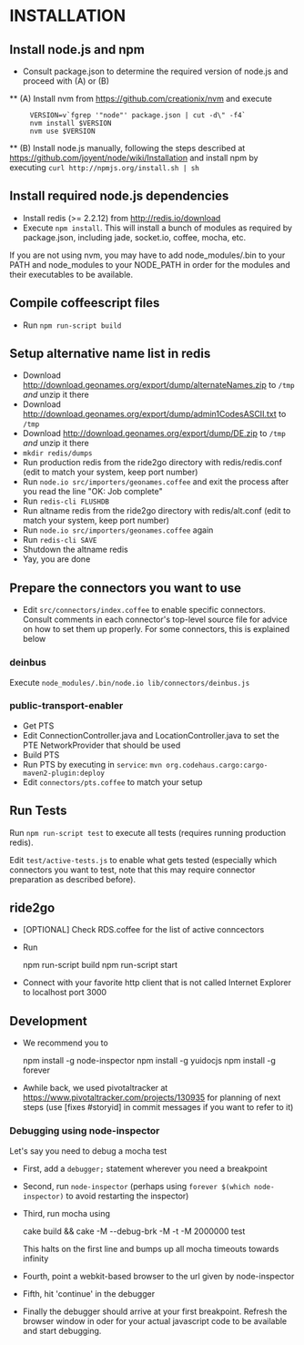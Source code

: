 INSTALLATION
============

## Install node.js and npm ##

* Consult package.json to determine the required version of node.js and proceed with (A) or (B)

** (A) Install nvm from https://github.com/creationix/nvm and execute

         VERSION=v`fgrep '"node"' package.json | cut -d\" -f4`
         nvm install $VERSION
         nvm use $VERSION

** (B) Install node.js manually, following the steps described at
       https://github.com/joyent/node/wiki/Installation and install npm
       by executing `curl http://npmjs.org/install.sh | sh`


## Install required node.js dependencies ##

* Install redis (>= 2.2.12) from http://redis.io/download
* Execute `npm install`. This will install a bunch of modules as required by package.json, including jade, socket.io, coffee, mocha, etc.

If you are not using nvm, you may have to add node_modules/.bin to your PATH and node_modules to your NODE_PATH
in order for the modules and their executables to be available.


## Compile coffeescript files ##

* Run `npm run-script build`


## Setup alternative name list in redis ##

* Download http://download.geonames.org/export/dump/alternateNames.zip to `/tmp` *and* unzip it there
* Download http://download.geonames.org/export/dump/admin1CodesASCII.txt to `/tmp`
* Download http://download.geonames.org/export/dump/DE.zip to `/tmp` *and* unzip it there
* `mkdir redis/dumps`
* Run production redis from the ride2go directory with redis/redis.conf (edit to match your system, keep port number)
* Run `node.io src/importers/geonames.coffee` and exit the process after you read the line "OK: Job complete"
* Run `redis-cli FLUSHDB`
* Run altname redis from the ride2go directory with redis/alt.conf (edit to match your system, keep port number)
* Run `node.io src/importers/geonames.coffee` again
* Run `redis-cli SAVE`
* Shutdown the altname redis
* Yay, you are done


## Prepare the connectors you want to use

* Edit `src/connectors/index.coffee` to enable specific connectors.  Consult comments in each connector's
  top-level source file for advice on how to set them up properly. For some connectors, this is explained below

### deinbus

Execute `node_modules/.bin/node.io lib/connectors/deinbus.js`

### public-transport-enabler

* Get PTS
* Edit ConnectionController.java and LocationController.java to set the PTE NetworkProvider that should be used
* Build PTS
* Run PTS by executing in `service`: `mvn org.codehaus.cargo:cargo-maven2-plugin:deploy`
* Edit `connectors/pts.coffee` to match your setup


## Run Tests

Run `npm run-script test` to execute all tests (requires running production redis).

Edit `test/active-tests.js` to enable what gets tested (especially which connectors you want to test, note that
this may require connector preparation as described before).


## ride2go

* [OPTIONAL] Check RDS.coffee for the list of active conncectors
* Run

    npm run-script build
    npm run-script start

* Connect with your favorite http client that is not called Internet Explorer to localhost port 3000


## Development ##

* We recommend you to

    npm install -g node-inspector
    npm install -g yuidocjs
    npm install -g forever

* Awhile back, we used pivotaltracker at https://www.pivotaltracker.com/projects/130935 for planning of next steps
(use [fixes #storyid] in commit messages if you want to refer to it)


### Debugging using node-inspector ###

Let's say you need to debug a mocha test

* First, add a `debugger;` statement wherever you need a breakpoint
* Second, run `node-inspector` (perhaps using `forever $(which node-inspector)` to avoid restarting the inspector)
* Third, run mocha using

    cake build && cake -M --debug-brk -M -t -M 2000000 test

  This halts on the first line and bumps up all mocha timeouts towards infinity

* Fourth, point a webkit-based browser to the url given by node-inspector
* Fifth, hit 'continue' in the debugger
* Finally the debugger should arrive at your first breakpoint. Refresh the browser window in oder for your actual
  javascript code to be available and start debugging.



